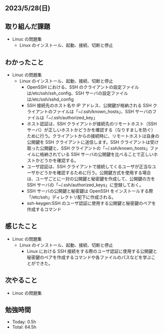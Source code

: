 ## 2023/5/28(日)

## 取り組んだ課題

- Linuc の問題集
  - Linux のインストール、起動、接続、切断と停止

## わかったこと

- Linuc の問題集
  - Linux のインストール、起動、接続、切断と停止
    - OpenSSH における、SSH のクライアントの設定ファイルは/etc/ssh/ssh_config、SSH サーバの設定ファイルは/etc/ssh/sshd_config
    - SSH 接続先のホスト名や IP アドレス、公開鍵が格納される SSH クライアントのファイルは「~/.ssh/known_hosts」、SSH サーバのファイルは「~/.ssh/authorized_key」
    - ホスト認証は、SSH クライアントが接続先のリモートホスト（SSH サーバ）が正しいホストかどうかを確認する（なりすましを防ぐ）ために行う。クライアントからの接続時に、リモートホストは自身の公開鍵を SSH クライアントに送信します。SSH クライアントは受け取った公開鍵と、SSH クライアントの「~/.ssh/known_hosts」ファイルに格納されている SSH サーバの公開鍵を比べることで正しいホストかどうかを確認する。
    - ユーザ認証は、SSH クライアントで接続してくるユーザが正当なユーザかどうかを確認するために行う。公開鍵方式を使用する場合は、ユーザごとに一対の公開鍵と秘密鍵を作成して、公開鍵の方を SSH サーバの「~/.ssh/authorized_keys」に登録しておく。
    - SSH サーバの公開鍵と秘密鍵は OpenSSH をインストールする際「/etc/ssh」ディレクトリ配下に作成される。
    - ssh-keygen:SSH のユーザ認証に使用する公開鍵と秘密鍵のペアを作成するコマンド

## 感じたこと

- Linuc の問題集
  - Linux のインストール、起動、接続、切断と停止
    - Linux における SSH 接続をする際のユーザ認証に使用する公開鍵と秘密鍵のペアを作成するコマンドや各ファイルのパスなどを学ぶことができた。

## 次やること

- Linuc の問題集

## 勉強時間

- Today: 0.5h
- Total: 64.5h
